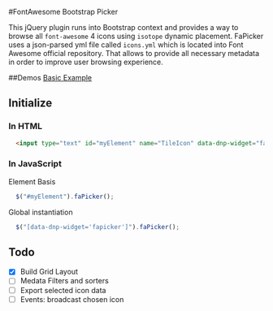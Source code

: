 #FontAwesome Bootstrap Picker

This jQuery plugin runs into Bootstrap context and provides a way to browse all `font-awesome` 4 icons using `isotope` dynamic placement. FaPicker uses a json-parsed yml file called `icons.yml` which is located into Font Awesome official repository. That allows to provide all necessary metadata in order to improve user browsing experience.


##Demos
[Basic Example](http://emyann.github.io/fa-picker/)


## Initialize
### In HTML 

``` html
  <input type="text" id="myElement" name="TileIcon" data-dnp-widget="fapicker" title="Icon Title" placeholder="Ex: fa fa-envelope" value="">
```
### In JavaScript
Element Basis
``` js
  $("#myElement").faPicker();
```

Global instantiation
``` js
  $("[data-dnp-widget='fapicker']").faPicker();
```

## Todo

- [X] Build Grid Layout
- [ ] Medata Filters and sorters
- [ ] Export selected icon data
- [ ] Events: broadcast chosen icon
